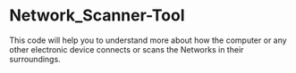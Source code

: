 # Network_Scanner-Tool
This code will help you to understand more about how the computer or any other electronic device connects or scans the Networks in their surroundings.
